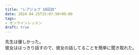 ```yaml
---
title: "レアジョブ 10回目"
date: 2024-04-25T15:07:50+09:00
tags:
- オンラインレッスン
draft: true
---
```



先生は優しかった。  
彼女ははっきり話すので、彼女の話してることを簡単に聞き取れた。
